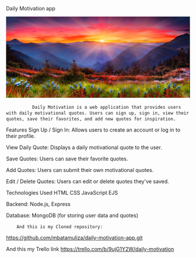 Daily Motivation app

![alt text](<Screenshot 2025-04-08 165328.png>)


              Daily Motivation is a web application that provides users with daily motivational quotes. Users can sign up, sign in, view their quotes, save their favorites, and add new quotes for inspiration.

Features
        Sign Up / Sign In: Allows users to create an account or log in to their profile.

View Daily Quote: 
                Displays a daily motivational quote to the user.

Save Quotes: 
            Users can save their favorite quotes.

Add Quotes:
            Users can submit their own motivational quotes.

Edit / Delete Quotes: 
            Users can edit or delete quotes they've saved.


Technologies Used
 HTML
 CSS
 JavaScript
 EJS

Backend: 
       Node.js, Express

Database: 
        MongoDB (for storing user data and quotes)

        And this is my Cloned repository:

   https://github.com/mbatamuliza/daily-motivation-app.git     

And this my Trello link 
https://trello.com/b/9ujG1Y2W/daily-motivation

